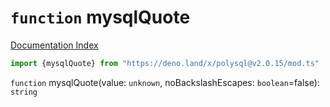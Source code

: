 # `function` mysqlQuote

[Documentation Index](../README.md)

```ts
import {mysqlQuote} from "https://deno.land/x/polysql@v2.0.15/mod.ts"
```

`function` mysqlQuote(value: `unknown`, noBackslashEscapes: `boolean`=false): `string`

